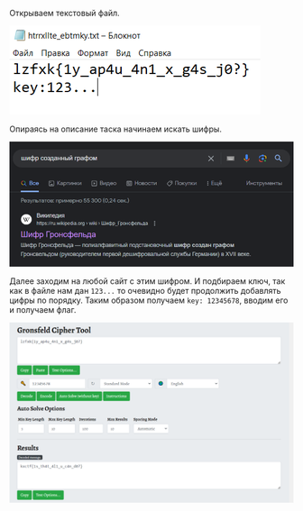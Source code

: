 Открываем текстовый файл.

![image](img1.png)

Опираясь на описание таска начинаем искать шифры.

![image](img2.png)

Далее заходим на любой сайт с этим шифром.
И подбираем ключ, так как в файле нам дан `123...` то очевидно будет продолжить добавлять цифры по порядку.
Таким образом получаем `key: 12345678`, вводим его и получаем флаг.

![image](img3.png)
